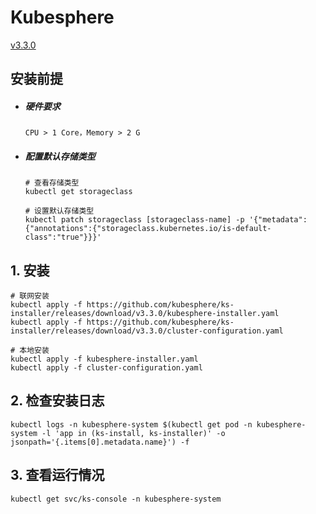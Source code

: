 # Kubesphere

[v3.3.0](https://github.com/kubesphere/ks-installer/tree/v3.3.0)

## 安装前提

- ##### 硬件要求

  ```text
  CPU > 1 Core，Memory > 2 G
  ```

- ##### 配置默认存储类型

  ```shell
  # 查看存储类型
  kubectl get storageclass
  
  # 设置默认存储类型
  kubectl patch storageclass [storageclass-name] -p '{"metadata":{"annotations":{"storageclass.kubernetes.io/is-default-class":"true"}}}'
  ```

## 1. 安装

```shell
# 联网安装
kubectl apply -f https://github.com/kubesphere/ks-installer/releases/download/v3.3.0/kubesphere-installer.yaml
kubectl apply -f https://github.com/kubesphere/ks-installer/releases/download/v3.3.0/cluster-configuration.yaml
```

```shell
# 本地安装
kubectl apply -f kubesphere-installer.yaml
kubectl apply -f cluster-configuration.yaml
```

## 2. 检查安装日志

```shell
kubectl logs -n kubesphere-system $(kubectl get pod -n kubesphere-system -l 'app in (ks-install, ks-installer)' -o jsonpath='{.items[0].metadata.name}') -f
```

## 3. 查看运行情况

```shell
kubectl get svc/ks-console -n kubesphere-system
```

